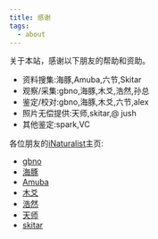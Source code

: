```yaml
---
title: 感谢
tags:
  - about
---
```

关于本站，感谢以下朋友的帮助和资助。

- 资料搜集:海豚,Amuba,六节,Skitar
- 观察/采集:gbno,海豚,木爻,浩然,孙总
- 鉴定/校对:gbno,海豚,木爻,六节,alex
- 照片无偿提供:天师,skitar,@ jush
- 其他鉴定:spark,VC



各位朋友的[iNaturalist]()主页:

* [gbno](https://www.inaturalist.org/people/gbno)
* [海豚](https://www.inaturalist.org/taxa/1511925-Polyxenus-hangzhoensis)
* [Amuba](https://www.inaturalist.org/people/amuba-tyh)
* [木爻](https://www.inaturalist.org/people/muyaocraft)
* [浩然]()
* [天师](https://www.inaturalist.org/people/incccc)
* [skitar](https://www.inaturalist.org/people/5768096)
